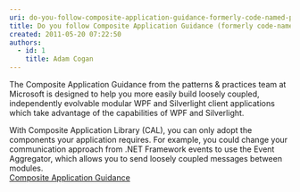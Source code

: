 ```yaml
---
uri: do-you-follow-composite-application-guidance-formerly-code-named-prism-in-your-silverlight-and-wpf-projects
title: Do you follow Composite Application Guidance (formerly code-named "Prism") in your Silverlight (and WPF) Projects?
created: 2011-05-20 07:22:50
authors:
  - id: 1
    title: Adam Cogan
---
```





<span class='intro'> The Composite Application Guidance from the patterns &amp; practices team at Microsoft is designed to help you more easily build loosely coupled, independently evolvable modular WPF and Silverlight client applications which take advantage of the capabilities of WPF and Silverlight. 
 </span>

With Composite Application Library (CAL), you can only adopt the components your application requires. For example, you could change your communication approach from .NET Framework events to use the Event Aggregator, which allows you to send loosely coupled messages between modules. <br>
<a href="http&#58;//msdn.microsoft.com/en-us/library/cc707819.aspx">Composite Application Guidance</a> 




